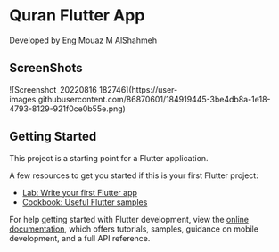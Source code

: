 # Quran Flutter App

Developed by Eng Mouaz M AlShahmeh

## ScreenShots

<div style="width: 100%">
  <span style="width: 15%">
  ![Screenshot_20220816_182746](https://user-images.githubusercontent.com/86870601/184919445-3be4db8a-1e18-4793-8129-921f0ce0b55e.png)
  </span>
   <span style="width: 15%"></span>
   <span style="width: 15%"></span>
   <span style="width: 15%"></span>
   <span style="width: 15%"></span>
   <span style="width: 15%"></span>
</div>


## Getting Started

This project is a starting point for a Flutter application.

A few resources to get you started if this is your first Flutter project:

- [Lab: Write your first Flutter app](https://docs.flutter.dev/get-started/codelab)
- [Cookbook: Useful Flutter samples](https://docs.flutter.dev/cookbook)

For help getting started with Flutter development, view the
[online documentation](https://docs.flutter.dev/), which offers tutorials,
samples, guidance on mobile development, and a full API reference.
